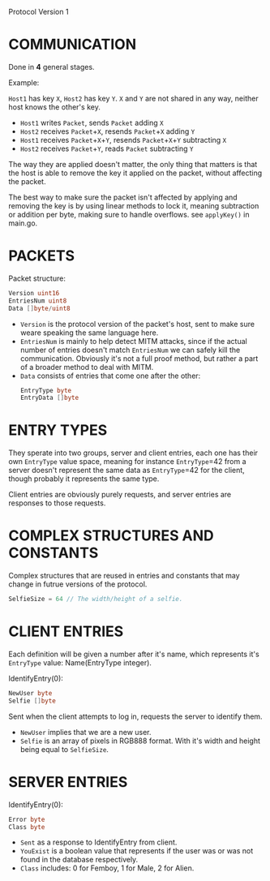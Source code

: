 Protocol Version 1

COMMUNICATION
=============

Done in **4** general stages.

Example:

`Host1` has key `X`, `Host2` has key `Y`.
`X` and `Y` are not shared in any way, neither host knows the other's key.

* `Host1` writes `Packet`, sends `Packet` adding `X`
* `Host2` receives `Packet`+`X`, resends `Packet`+`X` adding `Y`
* `Host1` receives `Packet`+`X`+`Y`, resends `Packet`+`X`+`Y` subtracting `X`
* `Host2` receives `Packet`+`Y`, reads `Packet` subtracting `Y`

The way they are applied doesn't matter, the only thing that matters is that the host is able to remove the key it applied on the packet, without affecting the packet.

The best way to make sure the packet isn't affected by applying and removing the key is by using linear methods to lock it, meaning subtraction or addition per byte, making sure to handle overflows. see `applyKey()` in main.go.

PACKETS
=======

Packet structure:
```go
Version uint16
EntriesNum uint8
Data []byte/uint8
```

* `Version` is the protocol version of the packet's host, sent to make sure weare speaking the same language here.
* `EntriesNum` is mainly to help detect MITM attacks, since if the actual number of entries doesn't match `EntriesNum` we can safely kill the communication. Obviously it's not a full proof method, but rather a part of a broader method to deal with MITM.
* `Data` consists of entries that come one after the other:
	```go
	EntryType byte
	EntryData []byte
	```

ENTRY TYPES
===========

They sperate into two groups, server and client entries, each one has their
own `EntryType` value space, meaning for instance `EntryType`=42 from a server
doesn't represent the same data as `EntryType`=42 for the client, though probably
it represents the same type.

Client entries are obviously purely requests, and server entries are responses
to those requests.

COMPLEX STRUCTURES AND CONSTANTS
================================

Complex structures that are reused in entries and constants that may change
in futrue versions of the protocol.
```go
SelfieSize = 64 // The width/height of a selfie.
```
CLIENT ENTRIES
==============

Each definition will be given a number after it's name, which represents it's `EntryType` value: Name(EntryType integer).

IdentifyEntry(0):
```go
NewUser byte
Selfie []byte
```
Sent when the client attempts to log in, requests the server to identify them.
* `NewUser` implies that we are a new user.
* `Selfie` is an array of pixels in RGB888 format. With it's width and height being
equal to `SelfieSize`.

SERVER ENTRIES
==============

IdentifyEntry(0):
```go
Error byte
Class byte
```

* `Sent` as a response to IdentifyEntry from client.
* `YouExist` is a boolean value that represents if the user was or was not found in
the database respectively.
* `Class` includes: 0 for Femboy, 1 for Male, 2 for Alien.
